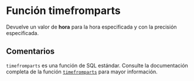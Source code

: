 ﻿---
SidebarGroup: "t"
Autogenerated: true
---

# Función  timefromparts

Devuelve un valor de **hora** para la hora especificada y con la precisión especificada.

## Comentarios 

`timefromparts` es una función de SQL estándar. Consulte la documentación completa de la función [`timefromparts`](https://learn.microsoft.com/es-es/sql/t-sql/functions/timefromparts-transact-sql) para mayor información.
